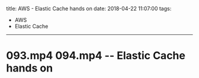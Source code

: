 title: AWS - Elastic Cache hands on
date: 2018-04-22 11:07:00
tags:
- AWS
- Elastic Cache
---

# 093.mp4 094.mp4 -- Elastic Cache hands on
